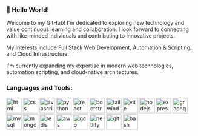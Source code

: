 ### 👋 Hello World!
Welcome to my GitHub! I'm dedicated to exploring new technology and value continuous learning and collaboration. I look forward to connecting with like-minded individuals and contributing to innovative projects.

My interests include Full Stack Web Development, Automation & Scripting, and Cloud Infrastructure.

I'm currently expanding my expertise in modern web technologies, automation scripting, and cloud-native architectures.

### Languages and Tools:
  <p align="left"> 
    <a href="https://developer.mozilla.org/en-US/docs/Web/HTML" target="_blank" rel="noreferrer"><img src="https://skillicons.dev/icons?i=html" alt="html" width="40" height="40"/></a> 
    <a href="https://developer.mozilla.org/en-US/docs/Web/CSS" target="_blank" rel="noreferrer"><img src="https://skillicons.dev/icons?i=css" alt="css" width="40" height="40"/></a>
    <a href="https://developer.mozilla.org/en-US/docs/Web/JavaScript" target="_blank" rel="noreferrer"><img src="https://skillicons.dev/icons?i=js" alt="javascript" width="40" height="40"/></a>
    <a href="https://www.python.org/" target="_blank" rel="noreferrer"><img src="https://skillicons.dev/icons?i=py" alt="python" width="40" height="40"/></a>
    <a href="https://react.dev/" target="_blank" rel="noreferrer"><img src="https://skillicons.dev/icons?i=react" alt="react" width="40" height="40"/></a>
    <a href="https://getbootstrap.com" target="_blank" rel="noreferrer"><img src="https://skillicons.dev/icons?i=bootstrap" alt="bootstrap" width="40" height="40"/></a>
    <a href="https://tailwindcss.com/" target="_blank" rel="noreferrer"><img src="https://skillicons.dev/icons?i=tailwind" alt="tailwind" width="40" height="40"/></a>
    <a href="https://vitejs.dev/" target="_blank" rel="noreferrer"><img src="https://skillicons.dev/icons?i=vite" alt="vite" width="40" height="40"/></a>
    <a href="https://nodejs.org" target="_blank" rel="noreferrer"><img src="https://skillicons.dev/icons?i=nodejs" alt="nodejs" width="40" height="40"/></a>
    <a href="https://expressjs.com" target="_blank" rel="noreferrer"><img src="https://skillicons.dev/icons?i=express" alt="express" width="40" height="40"/></a>
    <a href="https://graphql.org/" target="_blank" rel="noreferrer"><img src="https://skillicons.dev/icons?i=graphql" alt="graphql" width="40" height="40"/></a>
    <a href="https://www.mysql.com/" target="_blank" rel="noreferrer"><img src="https://skillicons.dev/icons?i=mysql" alt="mysql" width="40" height="40"/></a>
    <a href="https://www.mongodb.com/" target="_blank" rel="noreferrer"><img src="https://skillicons.dev/icons?i=mongodb" alt="mongodb" width="40" height="40"/></a>
    <a href="https://redis.io/" target="_blank" rel="noreferrer"><img src="https://skillicons.dev/icons?i=redis" alt="redis" width="40" height="40"/></a>
    <a href="https://aws.amazon.com/" target="_blank" rel="noreferrer"><img src="https://skillicons.dev/icons?i=aws" alt="aws" width="40" height="40"/></a>
    <a href="https://cloud.google.com/" target="_blank" rel="noreferrer"><img src="https://skillicons.dev/icons?i=gcp" alt="gcp" width="40" height="40"/></a>
    <a href="https://www.netlify.com/" target="_blank" rel="noreferrer"><img src="https://skillicons.dev/icons?i=netlify" alt="netlify" width="40" height="40"/></a>
    <a href="https://git-scm.com/" target="_blank" rel="noreferrer"><img src="https://skillicons.dev/icons?i=git" alt="git" width="40" height="40"/></a>
    <a href="https://www.gnu.org/software/bash/" target="_blank" rel="noreferrer"><img src="https://skillicons.dev/icons?i=bash" alt="bash" width="40" height="40"/></a>
  </p>
